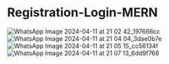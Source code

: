 # Registration-Login-MERN
![WhatsApp Image 2024-04-11 at 21 02 42_197666cc](https://github.com/harshiniakshaya/Registration-Login-MERN/assets/149646981/1e91e52b-5968-49cc-98cc-01743dc03f4f)
![WhatsApp Image 2024-04-11 at 21 04 04_3dae0b7e](https://github.com/harshiniakshaya/Registration-Login-MERN/assets/149646981/938b41eb-8566-4881-9041-e90956d5b0ff)
![WhatsApp Image 2024-04-11 at 21 05 15_cc56134f](https://github.com/harshiniakshaya/Registration-Login-MERN/assets/149646981/4883a0df-2760-429e-a9fc-a42e49ed4504)
![WhatsApp Image 2024-04-11 at 21 07 13_6dd9f768](https://github.com/harshiniakshaya/Registration-Login-MERN/assets/149646981/0e009a80-59ce-428c-8552-b3c38e04dda8)
